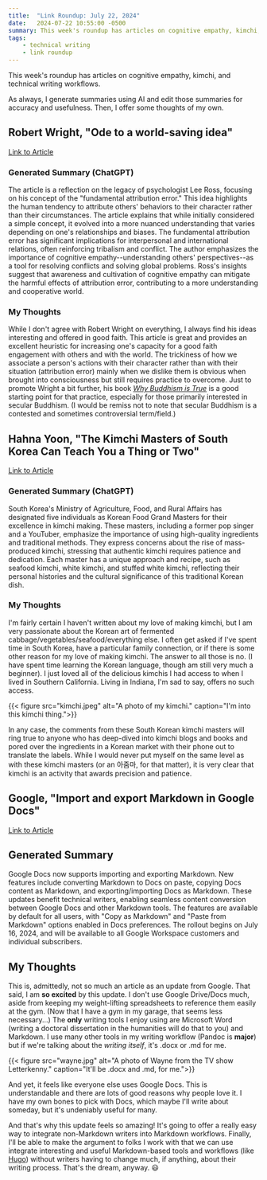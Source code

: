 ```yaml
---
title:  "Link Roundup: July 22, 2024"
date:   2024-07-22 10:55:00 -0500
summary: This week's roundup has articles on cognitive empathy, kimchi, and technical writing workflows. All the best things!
tags:
    - technical writing
    - link roundup
---
```


This week's roundup has articles on cognitive empathy, kimchi, and technical writing workflows.

As always, I generate summaries using AI and edit those summaries for accuracy and usefulness. Then, I offer some thoughts of my own.

## Robert Wright, "Ode to a world-saving idea"

[Link to Article](https://nonzero.substack.com/p/ode-to-a-world-saving-idea-f4b)

### Generated Summary (ChatGPT)

The article is a reflection on the legacy of psychologist Lee Ross,
focusing on his concept of the "fundamental attribution error." This
idea highlights the human tendency to attribute others\' behaviors to
their character rather than their circumstances. The article explains
that while initially considered a simple concept, it evolved into a more
nuanced understanding that varies depending on one\'s relationships and
biases. The fundamental attribution error has significant implications
for interpersonal and international relations, often reinforcing
tribalism and conflict. The author emphasizes the importance of
cognitive empathy--understanding others\' perspectives--as a tool for
resolving conflicts and solving global problems. Ross\'s insights
suggest that awareness and cultivation of cognitive empathy can mitigate
the harmful effects of attribution error, contributing to a more
understanding and cooperative world.

### My Thoughts

While I don't agree with Robert Wright on everything, I always find his
ideas interesting and offered in good faith. This article is great and
provides an excellent heuristic for increasing one's capacity for a good
faith engagement with others and with the world. The trickiness of how
we associate a person's actions with their character rather than with their
situation (attribution error) mainly when we dislike them is obvious
when brought into consciousness but still requires practice to overcome.
Just to promote Wright a bit further, his book [*Why Buddhism is True*](https://www.amazon.com/Why-Buddhism-True-Philosophy-Enlightenment/dp/1439195455) is
a good starting point for that practice, especially for those
primarily interested in secular Buddhism. (I would be remiss not to note
that secular Buddhism is a contested and sometimes controversial
term/field.)

## Hahna Yoon, "The Kimchi Masters of South Korea Can Teach You a Thing or Two"

[Link to
Article](https://www.nytimes.com/2024/07/16/dining/south-korea-kimchi-masters.html)

### Generated Summary (ChatGPT) 

South Korea\'s Ministry of Agriculture, Food, and Rural Affairs has
designated five individuals as Korean Food Grand Masters for their
excellence in kimchi making. These masters, including a former pop
singer and a YouTuber, emphasize the importance of using high-quality
ingredients and traditional methods. They express concerns about the
rise of mass-produced kimchi, stressing that authentic kimchi requires
patience and dedication. Each master has a unique approach and recipe,
such as seafood kimchi, white kimchi, and stuffed white kimchi,
reflecting their personal histories and the cultural significance of
this traditional Korean dish.

### My Thoughts

I'm fairly certain I haven't written about my love of making kimchi, but
I am very passionate about the Korean art of fermented
cabbage/vegetables/seafood/everything else. I often get asked if I've
spent time in South Korea, have a particular family connection, or if there is some
other reason for my love of making kimchi. The answer to all those is no.
(I have spent time learning the Korean language, though am still
very much a beginner). I just loved all of the delicious kimchis I had
access to when I lived in Southern California. Living in Indiana, I'm
sad to say, offers no such access.

{{< figure src="kimchi.jpeg"  alt="A photo of my kimchi." caption="I'm into this kimchi thing.">}}

In any case, the comments from these South Korean kimchi masters will
ring true to anyone who has deep-dived into kimchi blogs and books and
pored over the ingredients in a Korean market with their phone out to
translate the labels. While I would never put myself on the same level
as with these kimchi masters (or an 아줌마, for that matter), it is very
clear that kimchi is an activity that awards precision and
patience.

## Google, "Import and export Markdown in Google Docs"

[Link to
Article](https://workspaceupdates.googleblog.com/2024/07/import-and-export-markdown-in-google-docs.html)

## Generated Summary

Google Docs now supports importing and exporting Markdown. New features
include converting Markdown to Docs on paste, copying Docs content as
Markdown, and exporting/importing Docs as Markdown. These updates
benefit technical writers, enabling seamless content conversion between
Google Docs and other Markdown tools. The features are available by
default for all users, with "Copy as Markdown" and "Paste from Markdown"
options enabled in Docs preferences. The rollout begins on July 16,
2024, and will be available to all Google Workspace customers and
individual subscribers.

## My Thoughts 

This is, admittedly, not so much an article as an update from Google.
That said, I am **so excited** by this update. I don't use Google
Drive/Docs much, aside from keeping my weight-lifting spreadsheets to
reference them easily at the gym. (Now that I have a gym in my garage,
that seems less necessary...) The **only** writing tools I enjoy using
are Microsoft Word (writing a doctoral dissertation in the humanities
will do that to you) and Markdown. I use many other tools in my writing
workflow (Pandoc is **major**) but if we're talking about the *writing
itself*, it's .docx or .md for me.

{{< figure src="wayne.jpg"  alt="A photo of Wayne from the TV show Letterkenny." caption="It'll be .docx and .md, for me.">}}

And yet, it feels like everyone else uses Google Docs. This is
understandable and there are lots of good reasons why people love it. I have my own bones to pick with Docs, which maybe I'll write
about someday, but it's undeniably useful for many.

And that's why this update feels so amazing! It's going to offer a
really easy way to integrate non-Markdown writers into Markdown
workflows. Finally, I'll be able to make the argument to folks I work
with that we can use integrate interesting and useful Markdown-based tools and workflows (like [Hugo](/tags/hugo))
without writers having to change much, if anything, about their writing
process. That's the dream, anyway. :smiley:
